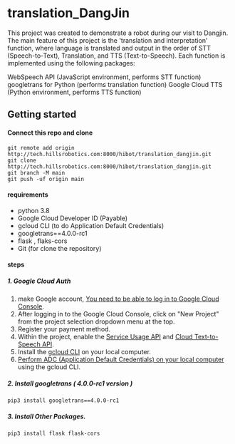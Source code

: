 # translation_DangJin
This project was created to demonstrate a robot during our visit to Dangjin. 
The main feature of this project is the 'translation and interpretation' function, where language is translated and output in the order of STT (Speech-to-Text), Translation, and TTS (Text-to-Speech).
Each function is implemented using the following packages:

WebSpeech API (JavaScript environment, performs STT function)
googletrans for Python (performs translation function)
Google Cloud TTS (Python environment, performs TTS function)


## Getting started
#### Connect this repo and clone
```
git remote add origin http://tech.hillsrobotics.com:8000/hibot/translation_dangjin.git
git clone http://tech.hillsrobotics.com:8000/hibot/translation_dangjin.git
git branch -M main
git push -uf origin main
```
#### requirements
* python 3.8 
* Google Cloud Developer ID (Payable)
* gcloud CLI (to do Application Default Credentials)
* googletrans==4.0.0-rc1 
* flask , flaks-cors
* Git (for clone the repository)  

#### steps

##### 1. Google Cloud Auth
1. make Google account, [ You need to be able to log in to Google Cloud Console](https://console.cloud.google.com/welcome?authuser=1&hl=ko&project=text-to-speech-test-429508).
2. After logging in to the Google Cloud Console, click on "New Project" from the project selection dropdown menu at the top.
3. Register your payment method.
4. Within the project, enable the [Service Usage API](https://console.cloud.google.com/apis/library/serviceusage.googleapis.com?project=text-to-speech-test-429508) and [Cloud Text-to-Speech API](https://console.cloud.google.com/apis/library/texttospeech.googleapis.com?project=text-to-speech-test-429508).
5. Install the [gcloud CLI](https://cloud.google.com/sdk/docs/install?hl=ko) on your local computer.
6. [Perform ADC (Application Default Credentials) on your local computer](https://cloud.google.com/text-to-speech/docs/libraries?hl=ko#authentication) using the gcloud CLI.

##### 2. Install googletrans ( 4.0.0-rc1 version )
```
pip3 install googletrans==4.0.0-rc1
```
##### 3. Install Other Packages.
```
pip3 install flask flask-cors
```

